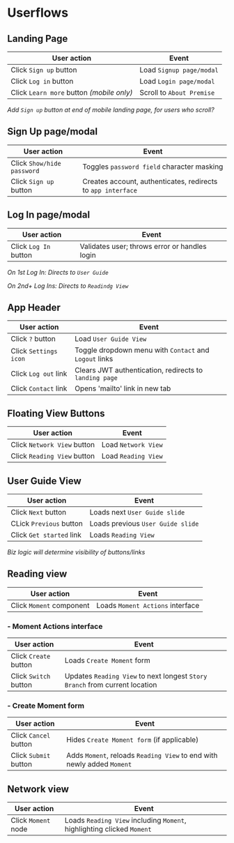 # Userflows

## Landing Page

| User action                               | Event                        |
| ----------------------------------------- | ---------------------------- |
| Click `Sign up` button                    | Load `Signup page/modal`     |
| Click `Log in` button                     | Load `Login page/modal`      |
| Click `Learn more` button *(mobile only)* | Scroll to `About Premise` |

*Add `Sign up` button at end of mobile landing page, for users who scroll?*

## Sign Up page/modal

| User action                | Event                                                        |
| -------------------------- | ------------------------------------------------------------ |
| Click `Show/hide password` | Toggles `password field` character masking                   |
| Click `Sign up` button     | Creates account, authenticates, redirects to `app interface` |

## Log In page/modal

| User action | Event |
| --- | ---|
| Click `Log In` button | Validates user; throws error or handles login |

*On 1st Log In: Directs to `User Guide`*

*On 2nd+ Log Ins: Directs to `Readindg View`*


## App Header

| User action | Event |
| --- | --- |
| Click `?` button | Load `User Guide View` |
| Click `Settings icon` | Toggle dropdown menu with `Contact` and `Logout` links |
| Click `Log out` link | Clears JWT authentication, redirects to `landing page` |
| Click `Contact` link | Opens 'mailto' link in new tab |

## Floating View Buttons

| User action | Event |
| --- | --- |
| Click `Network View` button | Load `Network View` |
| Click `Reading View` button | Load `Reading View` |

## User Guide View

| User action | Event |
| --- | --- |
| Click `Next` button | Loads next `User Guide slide` |
| CLick `Previous` button | Loads previous `User Guide slide` |
| Click `Get started` link | Loads `Reading View` |

*Biz logic will determine visibility of buttons/links*

## Reading view

| User action | Event |
| --- | --- |
| Click `Moment` component | Loads `Moment Actions` interface |

### - Moment Actions interface 

| User action | Event |
| --- | --- |
| Click `Create` button | Loads `Create Moment` form |
| Click `Switch` button | Updates `Reading View` to next longest `Story Branch` from current location |

### - Create Moment form

| User action | Event |
| --- | --- |
| Click `Cancel` button | Hides `Create Moment form` (if applicable) |
| Click `Submit` button | Adds `Moment`, reloads `Reading View` to end with newly added `Moment` |

## Network view

| User action | Event |
| --- | --- |
| Click `Moment` node | Loads `Reading View` including `Moment`, highlighting clicked `Moment`|
